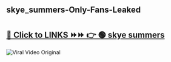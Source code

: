 
 ## skye_summers-Only-Fans-Leaked

# <h2><a href="https://clipsfans.com/skye_summers&ref=git">🔗 Click to LINKS ⏩⏩ 👉 🟢 skye summers </a></h2>

<a href="https://clipsfans.com/skye_summers&ref=git" rel="nofollow" data-target="animated-image.originalLink"><img src="https://i.ibb.co.com/xMMVF88/686577567.gif" alt="Viral Video Original" style="max-width: 100%; display: inline-block;" data-target="animated-image.originalImage"></a>
